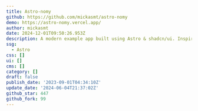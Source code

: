 ```yaml
---
title: Astro-nomy
github: https://github.com/mickasmt/astro-nomy
demo: https://astro-nomy.vercel.app/
author: mickasmt
date: 2024-12-01T09:50:26.953Z
description: A modern example app built using Astro & shadcn/ui. Inspired by Taxonomy.
ssg:
  - Astro
css: []
ui: []
cms: []
category: []
draft: false
publish_date: '2023-09-01T04:34:10Z'
update_date: '2024-06-04T21:37:02Z'
github_star: 447
github_fork: 99
---
```

